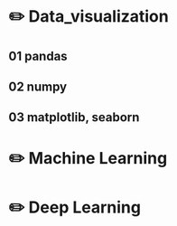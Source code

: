 # ✏️ Data_visualization

## 01 pandas
## 02 numpy
## 03 matplotlib, seaborn

# ✏️ Machine Learning

# ✏️ Deep Learning
